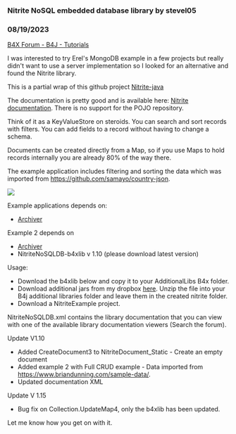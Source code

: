 ### Nitrite NoSQL embedded database library by stevel05
### 08/19/2023
[B4X Forum - B4J - Tutorials](https://www.b4x.com/android/forum/threads/126998/)

I was interested to try Erel's MongoDB example in a few projects but really didn't want to use a server implementation so I looked for an alternative and found the Nitrite library.  
  
This is a partial wrap of this github project [Nitrite-java](https://github.com/nitrite/nitrite-java)  
  
The documentation is pretty good and is available here: [Nitrite documentation](https://www.dizitart.org/nitrite-database/). There is no support for the POJO repository.  
  
Think of it as a KeyValueStore on steroids. You can search and sort records with filters. You can add fields to a record without having to change a schema.  
  
Documents can be created directly from a Map, so if you use Maps to hold records internally you are already 80% of the way there.  
  
The example application includes filtering and sorting the data which was imported from <https://github.com/samayo/country-json>.  
  

![](https://www.b4x.com/android/forum/attachments/107006)

  
  
Example applications depends on:  

- [Archiver](https://www.b4x.com/android/forum/threads/lib-archiver.21688/post-125497)

Example 2 depends on  

- [Archiver](https://www.b4x.com/android/forum/threads/lib-archiver.21688/post-125497)
- NitriteNoSQLDB-b4xlib v 1.10 (please download latest version)

Usage:  

- Download the b4xlib below and copy it to your AdditionalLibs B4x folder.
- Download additional jars from my dropbox [here](https://www.dropbox.com/s/rex2laxqiza7b05/nitrite.zip?dl=0). Unzip the file into your B4j additional libraries folder and leave them in the created nitrite folder.
- Download a NitriteExample project.

  
NitriteNoSQLDB.xml contains the library documentation that you can view with one of the available library documentation viewers (Search the forum).  
  
Update V1.10  

- Added CreateDocument3 to NitriteDocument\_Static - Create an empty document
- Added example 2 with Full CRUD example - Data imported from <https://www.briandunning.com/sample-data/>.
- Updated documentation XML

Update V 1.15  

- Bug fix on Collection.UpdateMap4, only the b4xlib has been updated.

  
Let me know how you get on with it.